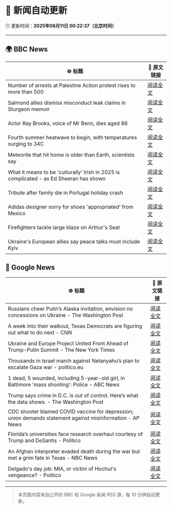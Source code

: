 # 🧠 新闻自动更新

🕒 更新时间：**2025年08月11日 00:22:37（北京时间）**

---

## 🌍 BBC News

| 🌐 标题 | 🔗 原文链接 |
|--------|-------------|
| Number of arrests at Palestine Action protest rises to more than 500 | [阅读全文](https://www.bbc.com/news/articles/cqjyyzlwk2go?at_medium=RSS&at_campaign=rss) |
| Salmond allies dismiss misconduct leak claims in Sturgeon memoir | [阅读全文](https://www.bbc.com/news/articles/c8e11r83p9yo?at_medium=RSS&at_campaign=rss) |
| Actor Ray Brooks, voice of Mr Benn, dies aged 86 | [阅读全文](https://www.bbc.com/news/articles/cp899lyj2m3o?at_medium=RSS&at_campaign=rss) |
| Fourth summer heatwave to begin, with temperatures surging to 34C | [阅读全文](https://www.bbc.com/weather/articles/czjm4zl20wzo?at_medium=RSS&at_campaign=rss) |
| Meteorite that hit home is older than Earth, scientists say | [阅读全文](https://www.bbc.com/news/articles/cwy003l0pw0o?at_medium=RSS&at_campaign=rss) |
| What it means to be 'culturally' Irish in 2025 is complicated - as Ed Sheeran has shown | [阅读全文](https://www.bbc.com/news/articles/cgln9y13x3yo?at_medium=RSS&at_campaign=rss) |
| Tribute after family die in Portugal holiday crash | [阅读全文](https://www.bbc.com/news/articles/clyjj35pv77o?at_medium=RSS&at_campaign=rss) |
| Adidas designer sorry for shoes 'appropriated' from Mexico | [阅读全文](https://www.bbc.com/news/articles/c1mpzm4p7edo?at_medium=RSS&at_campaign=rss) |
| Firefighters tackle large blaze on Arthur's Seat | [阅读全文](https://www.bbc.com/news/articles/ckg449e1vnpo?at_medium=RSS&at_campaign=rss) |
| Ukraine's European allies say peace talks must include Kyiv | [阅读全文](https://www.bbc.com/news/articles/c0e9py7e28xo?at_medium=RSS&at_campaign=rss) |

## 📰 Google News

| 🌐 标题 | 🔗 原文链接 |
|--------|-------------|
| Russians cheer Putin’s Alaska invitation, envision no concessions on Ukraine - The Washington Post | [阅读全文](https://news.google.com/rss/articles/CBMiigFBVV95cUxNSXV5TzdLUnMzRXAtRjA5Z1NQRVhxbUdQVXNxQmVnX09fcS1sWDNOMDkyUF81NmJhWmlfYTh0SHVWaEg0dkJpVVlSblE5TXM4MGdDelVIUndzRm9yeXhKUjJDMmpkMTRtc3NqVXRzcnVaeUdRTmZ1Z3dzU2ZWNUlOUnZ6MEFMYlN5QVE?oc=5) |
| A week into their walkout, Texas Democrats are figuring out what to do next - CNN | [阅读全文](https://news.google.com/rss/articles/CBMicEFVX3lxTE9BNjFhVUxXYndGMFVEX1hDUHZRel8zMUdHQmkyMG9UMjdJcVg1Qm5LY3UxVnZRRV9acHlBT2JhdDRiOUNxbGVpZmltWkFCSlZiU0RWbld1WVh2ZGpjcHF3ZEdGc2NqQ0V1djdoMFE5OGQ?oc=5) |
| Ukraine and Europe Project United Front Ahead of Trump-Putin Summit - The New York Times | [阅读全文](https://news.google.com/rss/articles/CBMikgFBVV95cUxQRFQyY2FVZXljRmx1SEdTLVFOZVRGRUxxRjYxYlJSN1NZVXZkTlZWbUczTVZ5S1JONzY3eUYxYzFOVmR6YThmLXdDNEdOQWhDeHA1SGxxckpkb3FtTy1zLW5McHpMUnQwdUhaOVQ2OVZzajNGOTFUbHhncEVWMnBtX1RFUzg0RE5NOTVKRHd2VjhtUQ?oc=5) |
| Thousands in Israel march against Netanyahu’s plan to escalate Gaza war - politico.eu | [阅读全文](https://news.google.com/rss/articles/CBMipwFBVV95cUxNZEgtMTVjNzdKVmxsZEdaXy1tRUpEcGxURmVPdGZsUHRYeVUzcEMxeE1WQTM5ZVhWUXRfNEN5SmMwWmRHRVAwZklWa050UW1KQWdBOEZBNUhQdnluMUV0bDltR215cU5qZmFPel9MY1lqSFVmWk1oX0p6TERFa29JMVNWZXdBMHpPWnNXQTdTbENmaV82SG9NcGlkZDl3SmxwTFlROXpwRQ?oc=5) |
| 1 dead, 5 wounded, including 5-year-old girl, in Baltimore 'mass shooting': Police - ABC News | [阅读全文](https://news.google.com/rss/articles/CBMikwFBVV95cUxQYk5DTVc2SzFGM0hXbTN4WVhFZkp6UFRrbEdmRzV2azZVOUtTLTBMZHI2SGdFbGJUOWRuUm5Xd0N4Q283Z2M0cHI2aDlzdmlCSjVzMlF1WVQ1bUZ4VUdJMU1VWlZFbm0wZGhNTGRfQTNkZzhEelNjRlpQQ0xodE04WVJpeUIwdTdoSkZSWWdrRTlEYknSAZgBQVVfeXFMUFYyTEVVSTdZTE9HVEk2QVgwT0RLNlZzNXczeDFCdmJ6c3hzdi1uVEp6ZDJhel9GMng0SVJlUUpRNGdEcmxGTF9KYzJ1UUNfRVZyLXhVNkYtZ0Jsb2VZSGVMUGZXTU0weEN3Sm4xdHBtOWxFbk4zTlRvTm54N2hpSjFxaHNVV0FhZjNhVUdfeEt6VURQdVE5Nlo?oc=5) |
| Trump says crime in D.C. is out of control. Here’s what the data shows. - The Washington Post | [阅读全文](https://news.google.com/rss/articles/CBMijgFBVV95cUxQTEdfU01OdkRTRDJfOVMzUUtEYmdGN0NMakM0Mlo4VFFKOUp5MUNycWRvdTJEVVdseTZ1anNBamw4ZkE0SnRXLUtlNnpzMVpsZkVJbjVEMkluTW00cEdlRVpxejBKQkxpSVItNURkU0M2VWJXM1F2ZEFGcFJLc1JTQjlaWk16ckJCWWRZTHNn?oc=5) |
| CDC shooter blamed COVID vaccine for depression; union demands statement against misinformation - AP News | [阅读全文](https://news.google.com/rss/articles/CBMiqgFBVV95cUxOZVpFNU0wZk1IR1ptclpQa1ZYWkZBcW9xLTFvNTkyUTY3RDUyRmwwTEtOc3dLTmNKS3YtTi1pOXA0MnRsSjZKdDFDU3NNZldWSXR2SHc0UzgySWdLTUlKekJrbE1iWDZzOWRxSnVSUlRoYnMwX1M0WjgtbV8yOEFzRWNGd2pUdC1JSnVKNGZkdjNyOGgyWjBjSF94UF9QLTRlM1lPVUx0b1FOZw?oc=5) |
| Florida’s universities face research overhaul courtesy of Trump and DeSantis - Politico | [阅读全文](https://news.google.com/rss/articles/CBMiwwFBVV95cUxOcW5IR0FkelFXemdTVkhMd2p3UXRKcXF1WFE0aE9TRGdud2pQN19Od2lvdkF5Vm5OaUF0ZXhWZHl6MEJ0aGZKT0p3bXFzcjF5WWZYS2p2a3VPemh6YmZOeDUtTF85c19CaUo5eGRaMkNlVlRPcFh4ZnN2TE5BdnFZdExkTUtTeEJOR1U0RGQtbDNmNWJFdGhpenBDTzFMcU1TQXNGRDdVSUZ6ZF9ueWhGUmVQRnZROURJRzVDRjNmUkZweUE?oc=5) |
| An Afghan interpreter evaded death during the war but met a grim fate in Texas - NBC News | [阅读全文](https://news.google.com/rss/articles/CBMipgFBVV95cUxOT3JjUHN1S3ZtaTBndlQxd25HdjE0M1JVMFJ1N0lYdmdzZmRSNVFXcDhEMDVCcEtYdkFQc0R0dGdaTjAydmhuenM5aTFPdlAzcVRCZGp4WUd5Q2FfTERaWEZEc2dkelpYc3lDUG5GbWRoTVBaUkdXMUJrNXRGRFpPd2hGTGFJRGhIMHY4TFZxQ0dQc3VjUXdMRkdob2NVSUhUMjk0Y2lR0gFWQVVfeXFMUGVRdzFaMEZ6RHZINVhNaVAyUllZdG9KQlhWaDJwWmVLR2VHc0JsZHpfQW5wZlpKeUp3TEp4NzEwVDM4RVRZdzVWSC1mSWlMcE43R210ekE?oc=5) |
| Delgado's day job: MIA, or victim of Hochul's vengeance? - Politico | [阅读全文](https://news.google.com/rss/articles/CBMiowFBVV95cUxOMElWSHVMOFl4SExnNTJEZnNuejYxWVNQaHk3Z0UwelUxT29lYTZ5YXhtRl9GOERkWVc4cVZnOGRYY0JTSnRaVnpOdDZSbUdpWk5yNkV3c0NLQkF0WFRlM1RwMDRCWkZaR29Vd05KeFM5c2VPR2xoZEhBQVNLeDhtZkxfb24zVE5LTTVaV1BDMHUwT1Etb2piNWJ1cTJYVGh3ajJz?oc=5) |

---
> 本页面内容来自公开的 BBC 和 Google 新闻 RSS 源，每 10 分钟自动更新。